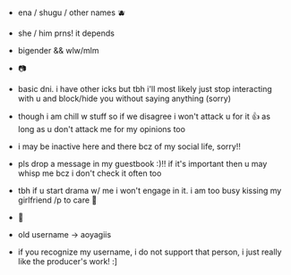 - ena / shugu / other names 🫐
- she / him prns! it depends
- bigender && wlw/mlm
  
-  📷
  
- basic dni. i have other icks but tbh i'll most likely just stop interacting with u and block/hide you without saying anything (sorry)
- though i am chill w stuff so if we disagree i won't attack u for it 👍 as long as u don't attack me for my opinions too
- i may be inactive here and there bcz of my social life, sorry!!
- pls drop a message in my guestbook :)!! if it's important then u may whisp me bcz i don't check it often too
- tbh if u start drama w/ me i won't engage in it. i am too busy kissing my girlfriend /p to care 🫶
  
 - 🪻
   
- old username -> aoyagiis
- if you recognize my username, i do not support that person, i just really like the producer's work! :]
